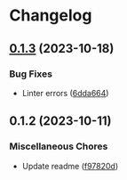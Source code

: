 # Changelog

## [0.1.3](https://github.com/EOX-A/EOxElements/compare/stacinfo-v0.1.2...stacinfo-v0.1.3) (2023-10-18)


### Bug Fixes

* Linter errors ([6dda664](https://github.com/EOX-A/EOxElements/commit/6dda66420f8ce5a7a17f9d41a534de72dd8697f0))

## 0.1.2 (2023-10-11)


### Miscellaneous Chores

* Update readme ([f97820d](https://github.com/EOX-A/EOxElements/commit/f97820df806576e66202f4121ea70110308d2305))
